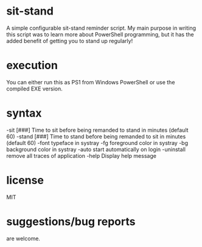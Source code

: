 # sit-stand
A simple configurable sit-stand reminder script. My main purpose in writing this script was to learn more about PowerShell programming, but it has the added benefit of getting you to stand up regularly!

# execution
You can either run this as PS1 from Windows PowerShell or use the compiled EXE version.

# syntax
-sit [###] Time to sit before being remanded to stand in minutes (default 60)
-stand [###] Time to stand before being remanded to sit in minutes (default 60)
-font typeface in systray
-fg foreground color in systray
-bg background color in systray
-auto start automatically on login
-uninstall remove all traces of  application
-help Display  help message

# license
MIT

# suggestions/bug reports
are welcome.
